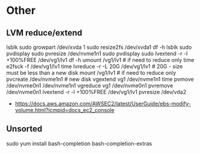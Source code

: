 # Other

## LVM reduce/extend

lsblk
sudo growpart /dev/xvda 1
sudo resize2fs /dev/xvda1
df -h
lsblk
sudo pvdisplay
sudo pvresize /dev/nvme1n1
sudo pvdisplay
sudo lvextend -r -l +100%FREE /dev/vg1/lv1
df -h
umount /vg1/lv1 # if need to reduce only
time e2fsck -f /dev/vg1/lv1
time lvreduce -r -L 20G /dev/vg1/lv1 # 20G - size must be less than a new disk
mount /vg1/lv1 # if need to reduce only
pvcreate /dev/nvme1n1 # new disk
vgextend vg1 /dev/nvme1n1
time pvmove /dev/nvme0n1 /dev/nvme1n1
vgreduce vg1 /dev/nvme0n1
pvremove /dev/nvme0n1
lvextend -r -l +100%FREE /dev/vg1/lv1
pvresize /dev/vda2

- <https://docs.aws.amazon.com/AWSEC2/latest/UserGuide/ebs-modify-volume.html?icmpid=docs_ec2_console>

## Unsorted

sudo yum install bash-completion bash-completion-extras
